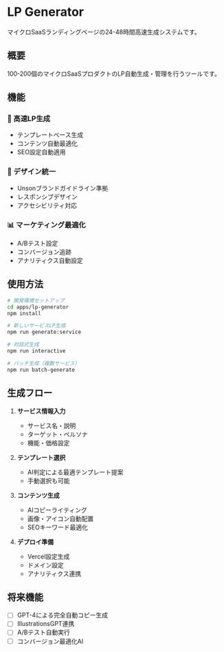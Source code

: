 # LP Generator

マイクロSaaSランディングページの24-48時間高速生成システムです。

## 概要

100-200個のマイクロSaaSプロダクトのLP自動生成・管理を行うツールです。

## 機能

### 🚀 高速LP生成
- テンプレートベース生成
- コンテンツ自動最適化
- SEO設定自動適用

### 🎨 デザイン統一
- Unsonブランドガイドライン準拠
- レスポンシブデザイン
- アクセシビリティ対応

### 📊 マーケティング最適化
- A/Bテスト設定
- コンバージョン追跡
- アナリティクス自動設定

## 使用方法

```bash
# 開発環境セットアップ
cd apps/lp-generator
npm install

# 新しいサービスLP生成
npm run generate:service

# 対話式生成
npm run interactive

# バッチ生成（複数サービス）
npm run batch-generate
```

## 生成フロー

1. **サービス情報入力**
   - サービス名・説明
   - ターゲット・ペルソナ
   - 機能・価格設定

2. **テンプレート選択**
   - AI判定による最適テンプレート提案
   - 手動選択も可能

3. **コンテンツ生成**
   - AIコピーライティング
   - 画像・アイコン自動配置
   - SEOキーワード最適化

4. **デプロイ準備**
   - Vercel設定生成
   - ドメイン設定
   - アナリティクス連携

## 将来機能

- [ ] GPT-4による完全自動コピー生成
- [ ] IllustrationsGPT連携
- [ ] A/Bテスト自動実行
- [ ] コンバージョン最適化AI